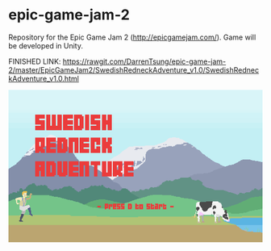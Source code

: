 # epic-game-jam-2
Repository for the Epic Game Jam 2 (http://epicgamejam.com/). Game will be developed in Unity.

FINISHED LINK: 
https://rawgit.com/DarrenTsung/epic-game-jam-2/master/EpicGameJam2/SwedishRedneckAdventure_v1.0/SwedishRedneckAdventure_v1.0.html

![Screenshot](/images/screenshot.png)
